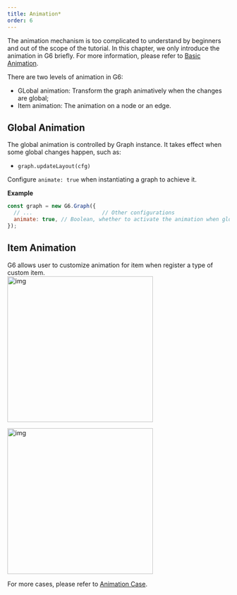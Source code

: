 ```yaml
---
title: Animation*
order: 6
---
```


The animation mechanism is too complicated to understand by beginners and out of the scope of the tutorial. In this chapter, we only introduce the animation in G6 briefly. For more information, please refer to [Basic Animation](/en/docs/manual/advanced/animation/).

There are two levels of animation in G6:

- GLobal animation: Transform the graph animatively when the changes are global;
- Item animation: The animation on a node or an edge.

## Global Animation

The global animation is controlled by Graph instance. It takes effect when some global changes happen, such as:

- `graph.updateLayout(cfg)`

Configure `animate: true` when instantiating a graph to achieve it.

**Example**

```javascript
const graph = new G6.Graph({
  // ...                      // Other configurations
  animate: true, // Boolean, whether to activate the animation when global changes happen
});
```

## Item Animation

G6 allows user to customize animation for item when register a type of custom item. <br /> <img src='https://gw.alipayobjects.com/mdn/rms_f8c6a0/afts/img/A*hYJSQaneVmgAAAAAAAAAAABkARQnAQ' width=330  alt='img'/>

<img src='https://gw.alipayobjects.com/mdn/rms_f8c6a0/afts/img/A*-90pSrm4hkUAAAAAAAAAAABkARQnAQ' width=330 alt='img' />

For more cases, please refer to [Animation Case](/en/examples/scatter/node).

